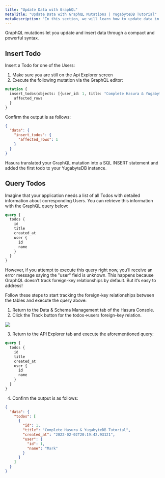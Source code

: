 ```yaml
---
title: "Update Data with GraphQL"
metaTitle: "Update Data with GraphQL Mutations | YugabyteDB Tutorial"
metaDescription: "In this section, we will learn how to update data in Yugabyte database using Hasura's GraphQL mutation API"
---
```


GraphQL mutations let you update and insert data through a compact and powerful syntax. 

## Insert Todo

Insert a Todo for one of the Users:

1. Make sure you are still on the Api Explorer screen
2. Execute the following mutation via the GraphQL editor:

```graphql
mutation {
  insert_todos(objects: [{user_id: 1, title: "Complete Hasura & YugabyteDB Tutorial"}]) {
    affected_rows
  }
}
```

Confirm the output is as follows:

```json
{
  "data": {
    "insert_todos": {
      "affected_rows": 1
    }
  }
}
```

Hasura translated your GraphQL mutation into a SQL INSERT statement and added the first todo to your YugabyteDB instance.

## Query Todos

Imagine that your application needs a list of all Todos with detailed information about corresponding Users. You can retrieve this information with the GraphQL query below:

```graphql
query {
  todos {
    id
    title
    created_at
    user {
      id
      name
    }
  }
}
```

However, if you attempt to execute this query right now, you’ll receive an error message saying the "user" field is unknown. This happens because GraphQL doesn’t track foreign-key relationships by default. But it’s easy to address!

Follow these steps to start tracking the foreign-key relationships between the tables and execute the query above:

1. Return to the Data & Schema Management tab of the Hasura Console.
2. Click the Track button for the todos->users foreign-key relation.

![](https://graphql-engine-cdn.hasura.io/learn-hasura/assets/database-yugabyte/todos-foreign-key.gif)

3. Return to the API Explorer tab and execute the aforementioned query:

```graphql
query {
  todos {
    id
    title
    created_at
    user {
      id
      name
    }
  }
}
```

4. Confirm the output is as follows:

```json
{
  "data": {
    "todos": [
      {
        "id": 1,
        "title": "Complete Hasura & YugabyteDB Tutorial",
        "created_at": "2022-02-02T20:19:42.93121",
        "user": {
          "id": 1,
          "name": "Mark"
        }
      }
    ]
  }
}
```
